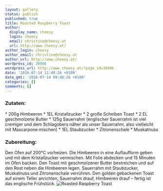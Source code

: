 ```yaml
---
layout: gallery
status: publish
published: true
title: Roasted Raspberry Toast
author:
  display_name: cheesy
  login: cheesy
  email: christine@cheesy.at
  url: http://www.cheesy.at/
author_login: cheesy
author_email: christine@cheesy.at
author_url: http://www.cheesy.at/
wordpress_id: 30906
wordpress_url: http://www.cheesy.at/?page_id=30906
date: '2016-07-14 11:48:26 +0100'
date_gmt: '2016-07-14 09:48:26 +0100'
categories: []
comments: []
---
```

### Zutaten:
\* 200g Himbeeren
\* 1EL Kristallzucker
\* 2 große Scheiben Toast
\* 2 EL geschmolzene Butter
\* 125g Sauerrahm (englischer Sauerrahm ist viel cremiger und dem Schlagobers näher als unser Sauerrahm, also vielleicht mit Mascarpone mischen)
\* 1EL Staubzucker
\* Zitronenschale
\* Muskatnuss
### Zubereitung:
Den Ofen auf 200°C vorheizen. Die Himbeeren in eine Auflaufform geben und mit dem Kristallzucker vermischen. Mit Folie abdecken und 15 Minuten im Ofen backen. Den Toast mit geschmolzener Butter bestreichen und auf den Rost neben die Himbeeren legen. Sauerrahm mit Staubzucker, Muskatnuss und Zitronenschale verrühren. Den golden gebackenen Toast auf einem Teller anrichten, Sauerrahm drauf, Himbeeren drauf – fertig ist das englische Frühstück.
![Roasted Raspberry Toast](http://www.cheesy.at/wp-content/uploads/Roasted-Raspberry-Toast.jpg)
